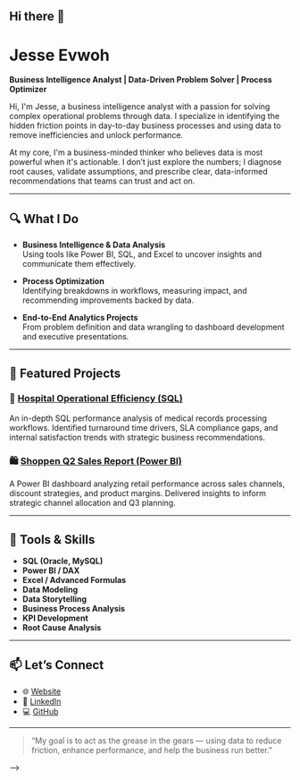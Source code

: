 ## Hi there 👋

# Jesse Evwoh

**Business Intelligence Analyst | Data-Driven Problem Solver | Process Optimizer**

Hi, I'm Jesse, a business intelligence analyst with a passion for solving complex operational problems through data. I specialize in identifying the hidden friction points in day-to-day business processes and using data to remove inefficiencies and unlock performance.

At my core, I'm a business-minded thinker who believes data is most powerful when it's actionable. I don’t just explore the numbers; I diagnose root causes, validate assumptions, and prescribe clear, data-informed recommendations that teams can trust and act on.

---

## 🔍 What I Do

- **Business Intelligence & Data Analysis**  
  Using tools like Power BI, SQL, and Excel to uncover insights and communicate them effectively.

- **Process Optimization**  
  Identifying breakdowns in workflows, measuring impact, and recommending improvements backed by data.

- **End-to-End Analytics Projects**  
  From problem definition and data wrangling to dashboard development and executive presentations.

---

## 📂 Featured Projects

### 🏥 [Hospital Operational Efficiency (SQL)](https://github.com/jesseevwoh/hospital-efficiency-sql)
An in-depth SQL performance analysis of medical records processing workflows. Identified turnaround time drivers, SLA compliance gaps, and internal satisfaction trends with strategic business recommendations.

### 🛍️ [Shoppen Q2 Sales Report (Power BI)](https://github.com/jesseevwoh/powerbi-shoppen-sales-analysis)
A Power BI dashboard analyzing retail performance across sales channels, discount strategies, and product margins. Delivered insights to inform strategic channel allocation and Q3 planning.

---

## 🔧 Tools & Skills

- **SQL (Oracle, MySQL)**
- **Power BI / DAX**
- **Excel / Advanced Formulas**
- **Data Modeling**
- **Data Storytelling**
- **Business Process Analysis**
- **KPI Development**
- **Root Cause Analysis**

---

## 📫 Let’s Connect

- 🌐 [Website](https://jesseevwoh.netlify.app/)  
- 🔗 [LinkedIn](https://www.linkedin.com/in/jesse-evwoh)  
- 💻 [GitHub](https://github.com/jesseevwoh)  

---

> “My goal is to act as the grease in the gears — using data to reduce friction, enhance performance, and help the business run better.”

-->
